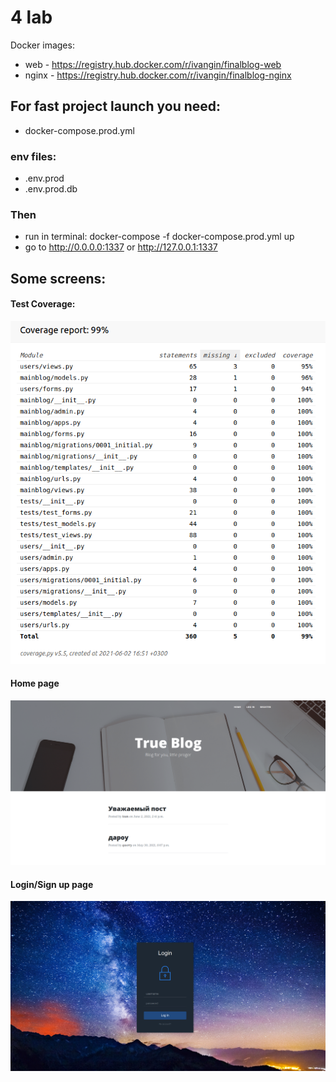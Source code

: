 # 4 lab
Docker images: 
- web - https://registry.hub.docker.com/r/ivangin/finalblog-web
- nginx - https://registry.hub.docker.com/r/ivangin/finalblog-nginx


## For fast project launch you need:
- docker-compose.prod.yml
### env files:
- .env.prod
- .env.prod.db
### Then
- run in terminal:  docker-compose -f docker-compose.prod.yml up 
- go to http://0.0.0.0:1337 or http://127.0.0.1:1337

## Some screens:

#### Test Coverage:
![coverage](https://github.com/IvanSir/IspThirdLab/blob/master/gitpic/coveragepic.png)

#### Home page
![homepage](https://github.com/IvanSir/IspThirdLab/blob/master/gitpic/homepage.png)


#### Login/Sign up page
![loginpage](https://github.com/IvanSir/IspThirdLab/blob/master/gitpic/login.png)


